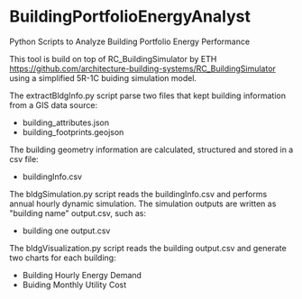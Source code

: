 # BuildingPortfolioEnergyAnalyst
Python Scripts to Analyze Building Portfolio Energy Performance 

This tool is build on top of RC_BuildingSimulator by ETH https://github.com/architecture-building-systems/RC_BuildingSimulator
using a simplified 5R-1C buiding simulation model. 

The extractBldgInfo.py script parse two files that kept building information from a GIS data source: 
* building_attributes.json
* building_footprints.geojson

The building geometry information are calculated, structured and stored in a csv file:
* buildingInfo.csv

The bldgSimulation.py script reads the buildingInfo.csv and performs annual hourly dynamic simulation. The simulation outputs are written as "building name" output.csv, such as: 
* building one output.csv

The bldgVisualization.py script reads the building output.csv and generate two charts for each building:
* Building Hourly Energy Demand
* Buiding Monthly Utility Cost 

